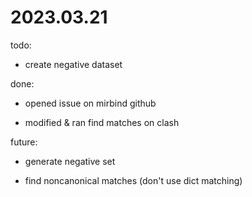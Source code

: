 # 2023.03.21

todo:

- create negative dataset

done:

- opened issue on mirbind github

- modified & ran find matches on clash

future:

- generate negative set

- find noncanonical matches (don't use dict matching)
